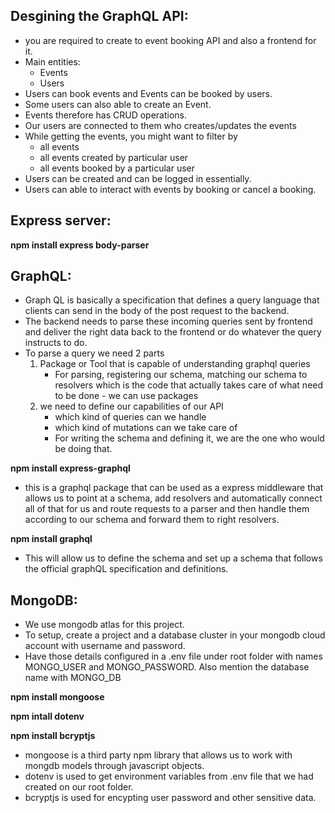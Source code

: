 Desgining the GraphQL API:
--------------------------
* you are required to create to event booking API and also a frontend for it.
* Main entities:
  * Events
  * Users
* Users can book events and Events can be booked by users.
* Some users can also able to create an Event.
* Events therefore has CRUD operations.
* Our users are connected to them who creates/updates the events
* While getting the events, you might want to filter by 
  * all events
  * all events created by particular user
  * all events booked by a particular user
* Users can be created and can be logged in essentially.
* Users can able to interact with events by booking or cancel a booking.

Express server:
---------------
**npm install express body-parser**

GraphQL:
--------
* Graph QL is basically a specification that defines a query language that clients can send in the body of the post request to the backend.
* The backend needs to parse these incoming queries sent by frontend and deliver the right data back to the frontend or do whatever the query instructs to do.
* To parse a query we need 2 parts
  1. Package or Tool that is capable of understanding graphql queries 
     * For parsing, registering our schema, matching our schema to resolvers which is the code that actually takes care of what need to be done - we can use packages
  2. we need to define our capabilities of our API
     * which kind of queries can we handle
     * which kind of mutations can we take care of
     * For writing the schema and defining it, we are the one who would be doing that.

**npm install express-graphql**

  * this is a graphql package that can be used as a express middleware that allows us to point at a schema, add resolvers and automatically connect all of that for us and route requests to a parser and then handle them according to our schema and forward them to right resolvers.

**npm install graphql**

  * This will allow us to define the schema and set up a schema that follows the official graphQL specification and definitions. 

MongoDB:
---------
* We use mongodb atlas for this project.
* To setup, create a project and a database cluster in your mongodb cloud account with username and password.
* Have those details configured in a .env file under root folder with names MONGO_USER and MONGO_PASSWORD. Also mention the database name with MONGO_DB

**npm install mongoose**

**npm intall dotenv**

**npm install bcryptjs**

* mongoose is a third party npm library that allows us to work with mongdb models through javascript objects.
* dotenv is used to get environment variables from .env file that we had created on our root folder.
* bcryptjs is used for encypting user password and other sensitive data.
